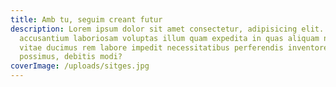 ```yaml
---
title: Amb tu, seguim creant futur
description: Lorem ipsum dolor sit amet consectetur, adipisicing elit. Alias,
  accusantium laboriosam voluptas illum quam expedita in quas aliquam natus
  vitae ducimus rem labore impedit necessitatibus perferendis inventore
  possimus, debitis modi?
coverImage: /uploads/sitges.jpg
---
```

